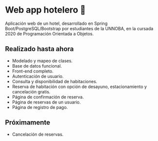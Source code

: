 # Web app hotelero :hotel:
Aplicación web de un hotel, desarrollado en Spring Boot/PostgreSQL/Bootstrap por estudiantes de la UNNOBA, en la cursada 2020 de Programación Orientada a Objetos.

## Realizado hasta ahora

* Modelado y mapeo de clases.
* Base de datos funcional.
* Front-end completo.
* Autenticación de usuario.
* Consulta y disponibilidad de habitaciones.
* Reserva de habitación con opción de desayuno, estacionamiento y cancelación gratis.
* Página de confirmación de reserva.
* Página de reservas de un usuario.
* Página de registro de pago.

## Próximamente

* Cancelación de reservas.
